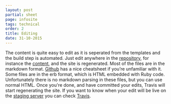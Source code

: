 ```yaml
---
layout: post
partial: sheet
page: infosite
tags: technical
order: 2
title: Editing
date: 31-10-2015
---
```

The content is quite easy to edit as it is seperated from the templates and the build step is automated. Just edit anywhere in the [repository](https://github.com/OffCourse/offcourse-documentation/tree/master/source/content), for instance the [content](https://github.com/OffCourse/offcourse-documentation/tree/master/source/content), and the site is regenerated. Most of the files are in the markdown format. [Github](https://github.com/adam-p/markdown-here/wiki/Markdown-Cheatsheet) has a nice cheatsheet if you’re unfamiliar with it. Some files are in the erb format, which is HTML embedded with Ruby code. Unfortunately there is no markdown parsing in these files, but you can use normal HTML. Once you're done, and have committed your edits, Travis will start regenerating the site. If you want to know when your edit will be live on the [staging server](http://user-staging.offcourse.io) you can check [Travis](https://travis-ci.org/OffCourse/offcourse-documentation). 
